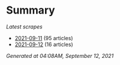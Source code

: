 # Summary
*Latest scrapes*
* [2021-09-11](https://github.com/nuuuwan/news_lk/blob/data/news_lk.2021-09-11.json) (95 articles)
* [2021-09-12](https://github.com/nuuuwan/news_lk/blob/data/news_lk.2021-09-12.json) (16 articles)

*Generated at 04:08AM, September 12, 2021*